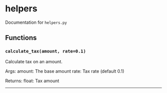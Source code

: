 # helpers

Documentation for `helpers.py`

## Functions

### `calculate_tax(amount, rate=0.1)`

Calculate tax on an amount.

Args:
    amount: The base amount
    rate: Tax rate (default 0.1)

Returns:
    float: Tax amount

---
